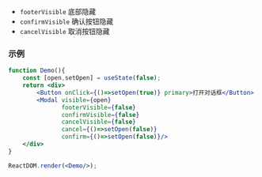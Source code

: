 - `footerVisible` 底部隐藏
- `confirmVisible` 确认按钮隐藏
- `cancelVisible` 取消按钮隐藏

### 示例

<!--start-code-->

```jsx
function Demo(){
    const [open,setOpen] = useState(false);
    return <div>
        <Button onClick={()=>setOpen(true)} primary>打开对话框</Button>
        <Modal visible={open} 
               footerVisible={false}
               confirmVisible={false}
               cancelVisible={false}
               cancel={()=>setOpen(false)}
               confirm={()=>setOpen(false)}/>
    </div>
}

ReactDOM.render(<Demo/>);
```

<!--end-code-->
